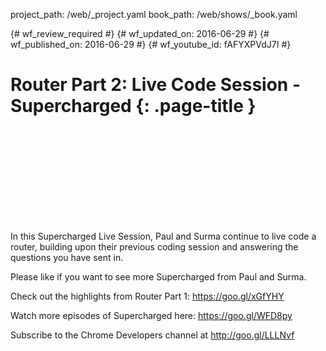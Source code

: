 project_path: /web/_project.yaml
book_path: /web/shows/_book.yaml

{# wf_review_required #}
{# wf_updated_on: 2016-06-29 #}
{# wf_published_on: 2016-06-29 #}
{# wf_youtube_id: fAFYXPVdJ7I #}

# Router Part 2: Live Code Session - Supercharged {: .page-title }


<div class="video-wrapper">
  <iframe class="devsite-embedded-youtube-video" data-video-id="fAFYXPVdJ7I"
          data-autohide="1" data-showinfo="0" frameborder="0" allowfullscreen>
  </iframe>
</div>


In this Supercharged Live Session, Paul and Surma continue to live code a router, building upon their previous coding session and answering the questions you have sent in.

Please like if you want to see more Supercharged from Paul and Surma.

Check out the highlights from Router Part 1: https://goo.gl/xGfYHY

Watch more episodes of Supercharged here: https://goo.gl/WFD8py

Subscribe to the Chrome Developers channel at http://goo.gl/LLLNvf
